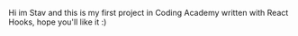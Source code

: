 Hi im Stav and this is my first project in Coding Academy written with React Hooks, hope you'll like it :)
